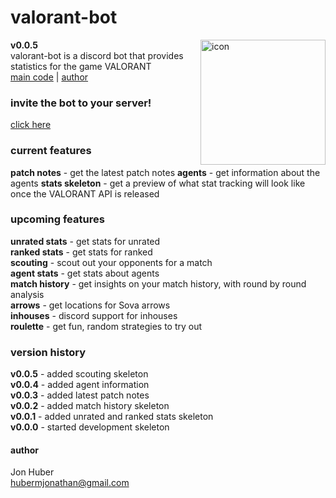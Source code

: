 # valorant-bot
**v0.0.5** <img src="https://hubermjonathan-valorant-bot.herokuapp.com/icon" align="right" alt="icon" width="200px" height="200px"></br>
valorant-bot is a discord bot that provides statistics for the game VALORANT</br>
[main code](bot.py) | [author](#author)

### invite the bot to your server!
[click here](https://discordapp.com/oauth2/authorize?client_id=717125416858550322&scope=bot)
### current features
**patch notes** - get the latest patch notes
**agents** - get information about the agents
**stats skeleton** - get a preview of what stat tracking will look like once the VALORANT API is released
### upcoming features
**unrated stats** - get stats for unrated</br>
**ranked stats** - get stats for ranked</br>
**scouting** - scout out your opponents for a match</br>
**agent stats** - get stats about agents</br>
**match history** - get insights on your match history, with round by round analysis</br>
**arrows** - get locations for Sova arrows</br>
**inhouses** - discord support for inhouses</br>
**roulette** - get fun, random strategies to try out</br>
### version history
**v0.0.5** - added scouting skeleton</br>
**v0.0.4** - added agent information</br>
**v0.0.3** - added latest patch notes</br>
**v0.0.2** - added match history skeleton</br>
**v0.0.1** - added unrated and ranked stats skeleton</br>
**v0.0.0** - started development skeleton</br>
#### author
Jon Huber</br>
[hubermjonathan@gmail.com](mailto:hubermjonathan@gmail.com)

